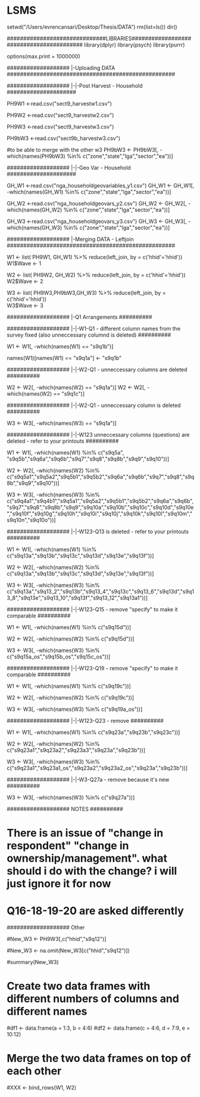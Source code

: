 # LSMS

setwd("/Users/evrencansari/Desktop/Thesis/DATA")
rm(list=ls())
dir()


##############################LIBRARIES#########################################
library(dplyr)
library(psych)
library(purrr)

options(max.print = 1000000)

################### |-Uploading DATA ###################################################

################### |-|-Post Harvest - Household #####################

PH9W1 <-read.csv("sect9_harvestw1.csv")

PH9W2 <-read.csv("sect9_harvestw2.csv")

PH9W3 <-read.csv("sect9_harvestw3.csv")

PH9bW3 <-read.csv("sect9b_harvestw3.csv")

#to be able to merge with the other w3
PH9bW3 <- PH9bW3[, -which(names(PH9bW3) %in% c("zone","state","lga","sector","ea"))]

################### |-|-Geo Var - Household  #####################

GH_W1 <-read.csv("nga_householdgeovariables_y1.csv")
GH_W1 <- GH_W1[, -which(names(GH_W1) %in% c("zone","state","lga","sector","ea"))]

GH_W2 <-read.csv("nga_householdgeovars_y2.csv")
GH_W2 <- GH_W2[, -which(names(GH_W2) %in% c("zone","state","lga","sector","ea"))]

GH_W3 <-read.csv("nga_householdgeovars_y3.csv")
GH_W3 <- GH_W3[, -which(names(GH_W3) %in% c("zone","state","lga","sector","ea"))]

################### |-Merging DATA - Leftjoin ###################################################

W1 <- list( PH9W1, GH_W1) %>% 
  reduce(left_join, by = c('hhid'='hhid'))
W1$Wave <- 1

W2 <- list( PH9W2, GH_W2) %>% 
  reduce(left_join, by = c('hhid'='hhid'))  
W2$Wave <- 2

W3 <- list( PH9W3,PH9bW3,GH_W3) %>% 
  reduce(left_join, by = c('hhid'='hhid'))  
W3$Wave <- 3

################### |-Q1 Arrangements ##########

################### |-|-W1-Q1 - different column names from the survey fixed (also unneccessary columnd is deleted) ##########

W1 <- W1[, -which(names(W1) == "s9q1b")]

names(W1)[names(W1) == "s9q1a"] <- "s9q1b"

################### |-|-W2-Q1 - unneccessary columns are deleted ##########

W2 <- W2[, -which(names(W2) == "s9q1a")]
W2 <- W2[, -which(names(W2) == "s9q1c")]

################### |-|-W2-Q1 - unneccessary column is deleted ##########

W3 <- W3[, -which(names(W3) == "s9q1a")]


################### |-|-W123 unneccessary columns (questions) are deleted - refer to your printouts ##########

W1 <- W1[, -which(names(W1) %in% c("s9q5a", "s9q5b","s9q6a","s9q6b","s9q7","s9q8","s9q8b","s9q9","s9q10"))]

W2 <- W2[, -which(names(W2) %in% c("s9q5a1","s9q5a2","s9q5b1","s9q5b2","s9q6a","s9q6b","s9q7","s9q8","s9q8b","s9q9","s9q10"))]

W3 <- W3[, -which(names(W3) %in% c("s9q4a1","s9q4b1","s9q5a1","s9q5a2","s9q5b1","s9q5b2","s9q6a","s9q6b","s9q7","s9q8","s9q8b","s9q9","s9q10a","s9q10b","s9q10c","s9q10d","s9q10e","s9q10f","s9q10g","s9q10h","s9q10i","s9q10j","s9q10k","s9q10l","s9q10m","s9q10n","s9q10o"))]


################### |-|-W123-Q13 is deleted - refer to your printouts ##########

W1 <- W1[, -which(names(W1) %in% c("s9q13a","s9q13b","s9q13c","s9q13d","s9q13e","s9q13f"))]

W2 <- W2[, -which(names(W2) %in% c("s9q13a","s9q13b","s9q13c","s9q13d","s9q13e","s9q13f"))]

W3 <- W3[, -which(names(W3) %in% c("s9q13a","s9q13_2","s9q13b","s9q13_4","s9q13c","s9q13_6","s9q13d","s9q13_8","s9q13e","s9q13_10","s9q13f","s9q13_12","s9q13a1"))]

################### |-|-W123-Q15 - remove "specify" to make it comparable ##########

W1 <- W1[, -which(names(W1) %in% c("s9q15d"))]

W2 <- W2[, -which(names(W2) %in% c("s9q15d"))]

W3 <- W3[, -which(names(W3) %in% c("s9q15a_os","s9q15b_os","s9q15c_os"))]

################### |-|-W123-Q19 - remove "specify" to make it comparable ##########

W1 <- W1[, -which(names(W1) %in% c("s9q19c"))]

W2 <- W2[, -which(names(W2) %in% c("s9q19c"))]

W3 <- W3[, -which(names(W3) %in% c("s9q19a_os"))]

################### |-|-W123-Q23 - remove  ##########

W1 <- W1[, -which(names(W1) %in% c("s9q23a","s9q23b","s9q23c"))]

W2 <- W2[, -which(names(W2) %in% c("s9q23a1","s9q23a2","s9q23a3","s9q23a","s9q23b"))]

W3 <- W3[, -which(names(W3) %in% c("s9q23a1","s9q23a1_os","s9q23a2","s9q23a2_os","s9q23a","s9q23b"))]

################### |-|-W3-Q27a - remove because it's new  ##########

W3 <- W3[, -which(names(W3) %in% c("s9q27a"))]




################### NOTES ##########

# There is an issue of "change in respondent" "change in ownership/management". what should i do with the change? i will just ignore it for now

# Q16-18-19-20 are asked differently









################### Other

#New_W3 <- PH9W3[,c("hhid","s9q12")]


#New_W3 <- na.omit(New_W3[c("hhid","s9q12")])

#summary(New_W3)  



# Create two data frames with different numbers of columns and different names
#df1 <- data.frame(a = 1:3, b = 4:6)
#df2 <- data.frame(c = 4:6, d = 7:9, e = 10:12)

# Merge the two data frames on top of each other
#XXX <- bind_rows(W1, W2)
